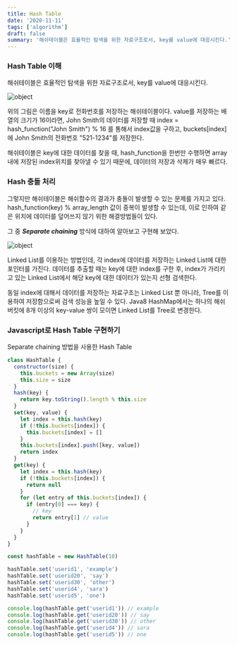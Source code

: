 ```yaml
---
title: Hash Table
date: '2020-11-11'
tags: ['algorithm']
draft: false
summary: '해쉬테이블은 효율적인 탐색을 위한 자료구조로서, key를 value에 대응시킨다.'
---
```


### Hash Table 이해

해쉬테이블은 효율적인 탐색을 위한 자료구조로서, key를 value에 대응시킨다.

![object](/static/images/hashtable1.svg 'object')

위의 그림은 이름을 key로 전화번호를 저장하는 해쉬테이블이다.
value를 저장하는 배열의 크기가 16이라면, John Smith의 데이터를 저장할 때 index = hash_function("John Smith") % 16 를 통해서 index값을 구하고,
buckets\[index\]에 John Smith의 전화번호 "521-1234"를 저장한다.

해쉬테이블은 key에 대한 데이터를 찾을 때, hash_function을 한번만 수행하면 array내에 저장된 index위치를 찾아낼 수 있기 때문에,
데이터의 저장과 삭제가 매우 빠르다.

### Hash 충돌 처리

그렇지만 해쉬테이블은 해쉬함수의 결과가 충돌이 발생할 수 있는 문제를 가지고 있다.
hash_function(key) % array_length 값이 중복이 발생할 수 있는데, 이로 인하여 같은 위치에 데이터를 덮어쓰지 않기 위한 해결방법들이 있다.

그 중 **_Separate chaining_** 방식에 대하여 알아보고 구현해 보았다.

![object](/static/images/hashtable2.svg 'object')

Linked List를 이용하는 방법인데, 각 index에 데이터를 저장하는 Linked List에 대한 포인터를 가진다.
데이터를 추출할 때는 key에 대한 index를 구한 후, index가 가리키고 있는 Linked List에서 해당 key에 대한 데이터가 있는지 선형 검색한다.

동일 index에 대해서 데이터를 저장하는 자료구조는 Linked List 뿐 아니라, Tree를 이용하여 저장함으로써 검색 성능을 높일 수 있다.
Java8 HashMap에서는 하나의 해쉬버킷에 8개 이상의 key-value 쌍이 모이면 Linked List를 Tree로 변경한다.

### Javascript로 Hash Table 구현하기

Separate chaining 방법을 사용한 Hash Table

```javascript
class HashTable {
  constructor(size) {
    this.buckets = new Array(size)
    this.size = size
  }
  hash(key) {
    return key.toString().length % this.size
  }
  set(key, value) {
    let index = this.hash(key)
    if (!this.buckets[index]) {
      this.buckets[index] = []
    }
    this.buckets[index].push([key, value])
    return index
  }
  get(key) {
    let index = this.hash(key)
    if (!this.buckets[index]) {
      return null
    }
    for (let entry of this.buckets[index]) {
      if (entry[0] === key) {
        // key
        return entry[1] // value
      }
    }
  }
}

const hashTable = new HashTable(10)

hashTable.set('userid1', 'example')
hashTable.set('userid20', 'say')
hashTable.set('userid30', 'other')
hashTable.set('userid4', 'sara')
hashTable.set('userid5', 'one')

console.log(hashTable.get('userid1')) // example
console.log(hashTable.get('userid20')) // say
console.log(hashTable.get('userid30')) // other
console.log(hashTable.get('userid4')) // sara
console.log(hashTable.get('userid5')) // one
```

